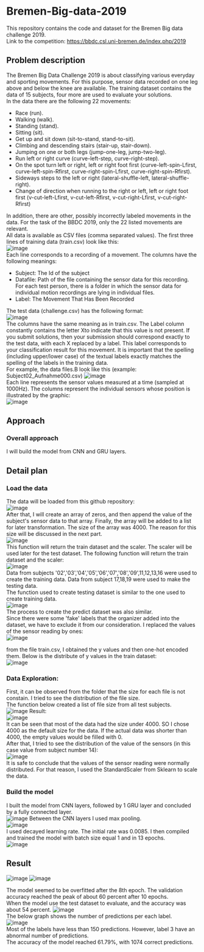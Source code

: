 # Bremen-Big-data-2019
This repository contains the code and dataset for the Bremen Big data challenge 2019.  
Link to the competition: https://bbdc.csl.uni-bremen.de/index.php/2019 

## Problem description

The Bremen Big Data Challenge 2019 is about classifying various everyday and sporting movements. For this purpose, sensor data recorded on one leg above and below the 
knee are available. The training dataset contains the data of 15 subjects, four more are used to evaluate your solutions.  
In the data there are the following 22 movements:

* Race (run).  
* Walking (walk).  
* Standing (stand).  
* Sitting (sit).  
* Get up and sit down (sit-to-stand, stand-to-sit).  
* Climbing and descending stairs (stair-up, stair-down).  
* Jumping on one or both legs (jump-one-leg, jump-two-leg).  
* Run left or right curve (curve-left-step, curve-right-step).  
* On the spot turn left or right, left or right foot first (curve-left-spin-Lfirst, curve-left-spin-Rfirst, curve-right-spin-Lfirst, curve-right-spin-Rfirst).  
* Sideways steps to the left or right (lateral-shuffle-left, lateral-shuffle-right).  
* Change of direction when running to the right or left, left or right foot first (v-cut-left-Lfirst, v-cut-left-Rfirst, v-cut-right-Lfirst, v-cut-right-Rfirst)  
  
In addition, there are other, possibly incorrectly labeled movements in the data. For the task of the BBDC 2019, only the 22 listed movements are relevant.   
All data is available as CSV files (comma separated values). The first three lines of training data (train.csv) look like this:  
![image](https://user-images.githubusercontent.com/68081679/144753590-8f1da8ef-1bda-4964-97e5-01bdde02f380.png)  
Each line corresponds to a recording of a movement. The columns have the following meanings:

* Subject: The Id of the subject  
* Datafile: Path of the file containing the sensor data for this recording. For each test person, there is a folder in which the sensor
data for individual motion recordings are lying in individual files.  
* Label: The Movement That Has Been Recorded  


The test data (challenge.csv) has the following format:  
![image](https://user-images.githubusercontent.com/68081679/144753706-2c4f081a-998c-41d6-8506-8e0201d0d109.png)  
The columns have the same meaning as in train.csv. The Label column constantly contains the letter Xto indicate that this value is not present.
If you submit solutions, then your submission should correspond exactly to the test data, with each X replaced by a label.
This label corresponds to your classification result for this movement. It is important that the spelling (including upper/lower case) of the 
textual labels exactly matches the spelling of the labels in the training data.  
For example, the data files.B look like this (example: Subject02_Aufnahme000.csv)
![image](https://user-images.githubusercontent.com/68081679/144753816-9b804d89-7551-4028-a6f9-71cc8a8020f5.png)  
Each line represents the sensor values measured at a time (sampled at 1000Hz). The columns represent the individual sensors whose position is illustrated by the graphic:  
![image](https://user-images.githubusercontent.com/68081679/144753853-0b6c5a08-babe-45cf-8466-aa7b2ee2f02e.png)  

## Approach
### Overall approach
I will build the model from CNN and GRU layers.   

## Detail plan 
### Load the data  
The data will be loaded from this github repository:  
![image](https://user-images.githubusercontent.com/68081679/144754967-ef741b53-20c6-4816-8e17-572d603a2a78.png)  
After that, I will create an array of zeros, and then append the value of the subject's sensor data to that array. Finally, the array will be added to a list for later transformation. The size of the array was 4000. The reason for this size will be discussed in the next part.  
![image](https://user-images.githubusercontent.com/68081679/144755261-60747880-9271-4767-b512-30be011f7c03.png)  
This function will return the train dataset and the scaler. The scaler will be used later for the test dataset. The following function will return the train dataset and the scaler:  
![image](https://user-images.githubusercontent.com/68081679/144755520-d1fb1d40-b0ed-41a7-a107-65740ddab189.png)  
Data from subjects '02','03','04','05','06','07','08','09',11,12,13,16 were used to create the training data. Data from subject 17,18,19 were used to make the testing data.  
The function used to create testing dataset is similar to the one used to create training data.  
![image](https://user-images.githubusercontent.com/68081679/144755870-31bc0e2c-5592-4089-adc2-3f76786f7fc0.png)  
The process to create the predict dataset was also similar.  
Since there were some 'fake' labels that the organizer added into the dataset, we have to exclude it from our consideration. I replaced the values of the sensor reading by ones:  
![image](https://user-images.githubusercontent.com/68081679/144756076-bd163b74-88e1-4882-a22b-4afed4e31c9b.png)  

from the file train.csv, I obtained the y values and then one-hot encoded them. Below is the distribute of y values in the train dataset:  
![image](https://user-images.githubusercontent.com/68081679/144758227-3cedf971-ec79-4a30-9527-d9fea9f9ee0d.png)

### Data Exploration: 

First, it can be observed from the folder that the size for each file is not constain. I tried to see the distribution of the file size.  
The function below created a list of file size from all test subjects.  
![image](https://user-images.githubusercontent.com/68081679/144754879-d20f5382-1d44-465e-9ca0-210d9216cec7.png)
Result:  
![image](https://user-images.githubusercontent.com/68081679/144757627-4805cd92-47ce-4c80-93b3-ed0ef126d289.png)  
It can be seen that most of the data had the size under 4000. SO I chose 4000 as the default size for the data. If the actual data was shorter than 4000, the empty values would be filled with 0.   
After that, I tried to see the distribution of the value of the sensors (in this case value from subject number 14):  
![image](https://user-images.githubusercontent.com/68081679/144757869-ffd007a6-9ff7-4568-9969-23c58e3085d2.png)  
It is safe to conclude that the values of the sensor reading were normally distributed. For that reason, I used the StandardScaler from Sklearn to scale the data. 

### Build the model

I built the model from CNN layers, followed by 1 GRU layer and concluded by a fully connected layer.   
![image](https://user-images.githubusercontent.com/68081679/144764659-c38bab93-df6b-4181-8542-47e6fcda193b.png)
Between the CNN layers I used max pooling.  
![image](https://user-images.githubusercontent.com/68081679/144764687-2dd88341-bba7-4bb9-8944-b9d8955a519b.png)  
I used decayed learning rate. The initial rate was 0.0085. I then compiled and trained the model with batch size equal 1 and in 13 epochs.  
![image](https://user-images.githubusercontent.com/68081679/144764758-d95514fd-5b19-4308-9de5-894ac14129c5.png)

 
 ## Result
 
![image](https://user-images.githubusercontent.com/68081679/144764837-2e4de8e6-f47f-45b8-9f01-05ef97b68e43.png)
![image](https://user-images.githubusercontent.com/68081679/144764855-070110dc-a176-45e8-8d6d-2cba9246e814.png)  

The model seemed to be overfitted after the 8th epoch. The validation accuracy reached the peak of about 60 percent after 10 epochs.   
When the model use the test dataset to evaluate, and the accuracy was about 54 percent. 
![image](https://user-images.githubusercontent.com/68081679/144765057-13838408-32da-4d14-8776-9e7de41ea16a.png)  
The below graph shows the number of predictions per each label.  
![image](https://user-images.githubusercontent.com/68081679/144765263-e8a1e2ba-c58e-470d-b236-26f58429e418.png)  
Most of the labels have less than 150 predictions. However, label 3 have an abnormal number of predictions.  
The accuracy of the model reached 61.79%, with 1074 correct predictions. 













